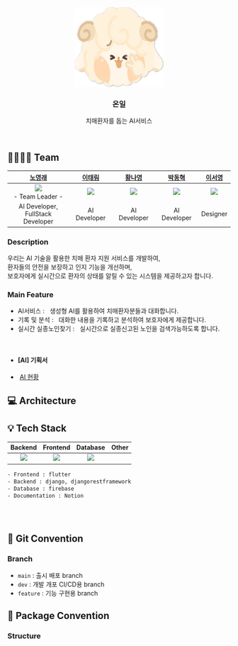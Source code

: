 <br>
<div align="center">
  <img src="https://github.com/sozerong/dataset/blob/main/%EB%AA%A8%EB%A6%AC3.jpg" width=200 height=180/><br>
  <h3 align="center">온일</h3>
  <p align="center">
    치매환자를 돕는 AI서비스<br>
  </p>
</div>
<br>


## 👨‍👩‍👧‍👧 Team
| [노영래](https://github.com/sozerong) | [이태림](https://github.com/dkwkdkwkdkwk) | [황나영](https://github.com/bossna0) | [박동혁]() | [이서영]() |
| :----------------------------------------: | :----------------------------------------: | :----------------------------------------: | :----------------------------------------: | :----------------------------------------: |
| <img width = "300" src ="#"><br>- Team Leader - | <img width = "300" src ="#"> | <img width = "300" src ="#"> | <img width = "300" src ="#"> | <img width = "300" src ="#"> |
| AI Developer,<br>FullStack Developer | AI Developer | AI Developer | AI Developer | Designer |


### Description
우리는 AI 기술을 활용한 치매 환자 지원 서비스를 개발하여, <br>
환자들의 안전을 보장하고 인지 기능을 개선하며, <br>
보호자에게 실시간으로 환자의 상태를 알릴 수 있는 시스템을 제공하고자 합니다.


### Main Feature
- AI서비스&nbsp;:&nbsp;&nbsp; 생성형 AI를 활용하여 치매환자분들과 대화합니다.
- 기록 및 분석&nbsp;:&nbsp;&nbsp; 대화한 내용을 기록하고 분석하여 보호자에게 제공합니다.
- 실시간 실종노인찾기&nbsp;:&nbsp;&nbsp; 실시간으로 실종신고된 노인을 검색가능하도록 합니다.
<br>



- #### [AI] 기획서
- &nbsp;<a href="https://calm-cabin-f5c.notion.site/AI-aab3c02394ce4b038f01f27a7b12ac4f?pvs=4">AI 현황</a><br>



## 💻 Architecture


## 💡 Tech Stack
Backend|Frontend|Database|Other|
|:------:|:------:|:------:|:------:|
|<img src="https://img.shields.io/badge/django-092E20?style=for-the-badge&logo=django&logoColor=white"/>|<img src="https://img.shields.io/badge/flutter-02569B?style=for-the-badge&logo=flutter&logoColor=white">|<img src="https://img.shields.io/badge/firebase-FFCA28?style=for-the-badge&logo=firebase&logoColor=white"/>|

```
- Frontend : flutter
- Backend : django, djangorestframework
- Database : firebase
- Documentation : Notion
```
<br><br>

## 🤝 Git Convention

### Branch
- `main` : 출시 배포 branch 
- `dev` : 개발 개포 CI/CD용 branch
- `feature` : 기능 구현용 branch




## 📂 Package Convention

### Structure

